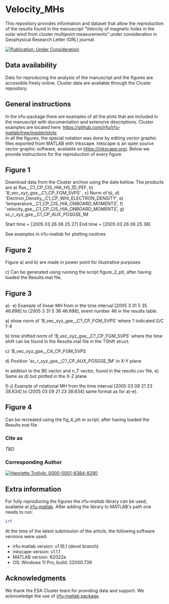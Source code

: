 # Velocity_MHs

This repository provides information and dataset that allow the reproduction of the results found in the manuscript “Velocity of magnetic holes in the solar wind from cluster multipoint measurements” under consideration in Geophysical Research Letter (GRL) journal. 

[![Publication: Under Consideration](https://img.shields.io/badge/Publication-Under%20Review-yellow?style=flat&logo=openaccess)](https://github.com/HTrollvik/Velocity_MHs)

## Data availability
Data for reproducing the analysis of the manuscript and the figures are accessible freely online. Cluster data are available through the Cluster repository. 

## General instructions
In the irfu-package there are examples of all the plots that are included in the manuscript with documentation and extensive descriptions. Cluster examples are located here: https://github.com/irfu/irfu-matlab/tree/master/plots  
In all the figures, the special notation was done by editing vector graphic files exported from MATLAB with Inkscape.
Inkscape is an open source vector graphic software, available on https://inkscape.org/.
Below we provide instructions for the reproduction of every figure

## Figure 1
Download data from the Cluster archive using the date bellow. 
The products are a)	flux__C1_CP_CIS_HIA_HS_1D_PEF, b)	'B_vec_xyz_gse__C1_CP_FGM_5VPS' , c)	Norm of b), d)	'Electron_Density__C1_CP_WHI_ELECTRON_DENSITY', e)	'temperature__C1_CP_CIS_HIA_ONBOARD_MOMENTS', f)	'velocity_gse__C1_CP_CIS_HIA_ONBOARD_MOMENTS', g)	sc_r_xyz_gse__C1_CP_AUX_POSGSE_1M

Start time = [2005 03 26 06 25 27] 
End time = [2005 03 26 06 25 36]

See examples in irfu-matlab for plotting routines 

## Figure 2 
Figure a) and b) are made in power point for illustrative purposes

c) Can be generated using running the script figure_2_plt, after having loaded the Results.mat file. 

## Figure 3
a)- e) Example of linear MH from in the time interval [2005	3 31 5 35 46.698] to [2005 3 31 5 36 46.698], event number 46 in the results table. 

a)	show norm of 'B_vec_xyz_gse__C?_CP_FGM_5VPS'  where ? indicated S/C 1-4

b)	time shifted norm of 'B_vec_xyz_gse__C?_CP_FGM_5VPS'  where the time shift can be found in the Results.mat file in the TShift struct. 

c)	'B_vec_xyz_gse__C4_CP_FGM_5VPS 

d)	Position  'sc_r_xyz_gse__C?_CP_AUX_POSGSE_1M' in X-Y plane 

In addition to the B0 vector and n_T vector, found in the results.csv file, 
e)	Same as d) but plotted in the X-Z plane 

f)-j) Example of rotational MH from the time interval [2005 03 09 21 23 38.634] to [2005 03 09 21 23 38.634] same format as for a)-e). 

## Figure 4 
Can be recreated using the fig_4_plt.m script, after having loaded the Results.mat file


### Cite as 
*TBD*

### Corresponding Author
[![Henriette Trollvik: 0000-0001-8384-8290](https://img.shields.io/badge/Henriette%20Trollvik-0000--0001--8384--8290-green?style=flat&logo=orcid)](https://orcid.org/0000-0001-8384-8290)

## Extra information

For fully reproducing the figures the irfu-matlab library can be used, available at [irfu-matlab](https://github.com/irfu/irfu-matlab). After adding the library to MATLAB's path one needs to run:

```matlab
irf
```
At the time of the latest submission of the article, the following software versions were used:

* irfu-matlab version:  v1.16.1 (devel branch)
* inkscape version:  v1.1.1
* MATLAB version: R2022a
* OS: Windows 11 Pro, build: 22000.739

## Acknowledgments

We thank the ESA Cluster team for providing data and support.  We acknowledge the use of [irfu-matlab package](https://github.com/irfu). 







